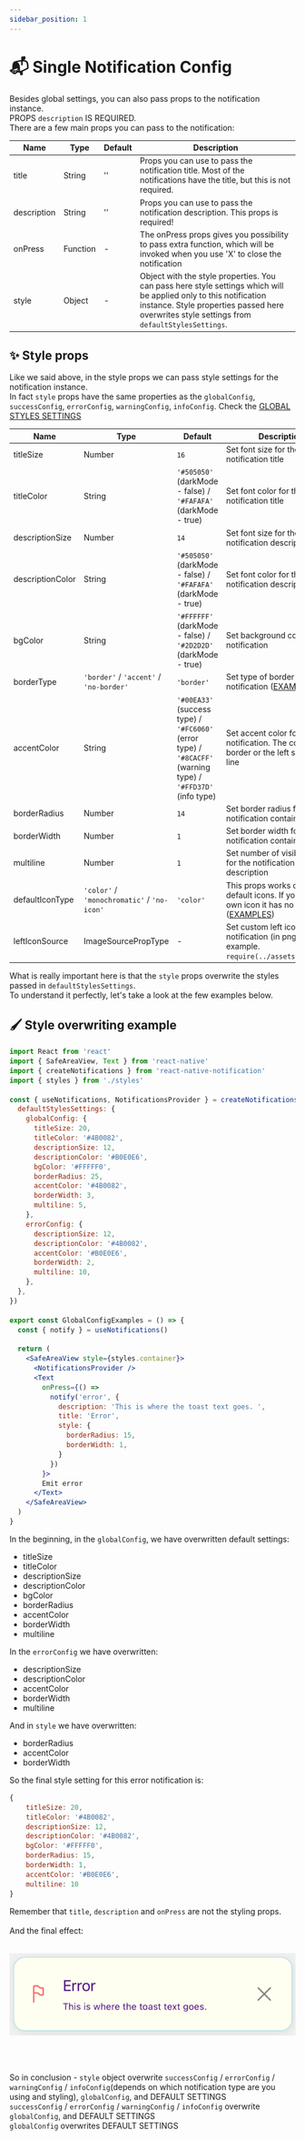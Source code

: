 ```yaml
---
sidebar_position: 1
---
```


# 📬 Single Notification Config

Besides global settings, you can also pass props to the notification instance.<br/>
PROPS `description` IS REQUIRED. <br/>
There are a few main props you can pass to the notification:

| Name             | Type             | Default  | Description                                                                                                                                                            |
| ---------------- |----------------- | -------- | ---------------------------------------------------------------------------------------------------------------------------------------------------------------------- |
| title            | String           | ''       | Props you can use to pass the notification title. Most of the notifications have the title, but this is not required.
| description      | String           | ''       | Props you can use to pass the notification description. This props is required!
| onPress          | Function         | -        | The onPress props gives you possibility to pass extra function, which will be invoked when you use 'X' to close the notification
| style            | Object           | -        | Object with the style properties. You can pass here style settings which will be applied only to this notification instance. Style properties passed here overwrites style settings from `defaultStylesSettings`.

## ✨ Style props

Like we said above, in the style props we can pass style settings for the notification instance. <br/>
In fact `style` props have the same properties as the `globalConfig`, `successConfig`, `errorConfig`, `warningConfig`, `infoConfig`.
Check the [GLOBAL STYLES SETTINGS](./global-config.md)


| Name             | Type                                        | Default                                                                                                      | Description                                                                                    |
| ---------------- |-------------------------------------------- | ------------------------------------------------------------------------------------------------------------ | ---------------------------------------------------------------------------------------------- |
| titleSize        | Number                                      | `16`                                                                                                         | Set font size for the notification title
| titleColor       | String                                      | `'#505050'` (darkMode - false) / `'#FAFAFA'` (darkMode - true)                                               | Set font color for the notification title
| descriptionSize  | Number                                      | `14`                                                                                                         | Set font size for the notification description
| descriptionColor | String                                      | `'#505050'` (darkMode - false) / `'#FAFAFA'` (darkMode - true)                                               | Set font color for the notification description
| bgColor          | String                                      | `'#FFFFFF'` (darkMode - false) / `'#2D2D2D'` (darkMode - true)                                               | Set background color for the notification
| borderType       | `'border'` / `'accent'` / `'no-border'`     | `'border'`                                                                                                   | Set type of border for the notification ([EXAMPLES](#border-types-examples))
| accentColor      | String                                      | `'#00EA33'` (success type) / `'#FC6060'` (error type) / `'#8CACFF'` (warning type) / `'#FFD37D'` (info type) | Set accent color for the notification. The color of the border or the left side accent line
| borderRadius     | Number                                      | `14`                                                                                                         | Set border radius for the notification container
| borderWidth      | Number                                      | `1`                                                                                                          | Set border width for the notification container
| multiline        | Number                                      | `1`                                                                                                          | Set number of visible lines for the notification description
| defaultIconType  | `'color'` / `'monochromatic'` / `'no-icon'` | `'color'`                                                                                                    | This props works only with default icons. If you set your own icon it has no effect. ([EXAMPLES](#default-icon-type-examples))
| leftIconSource   | ImageSourcePropType                         | -                                                                                                            | Set custom left icon for the notification (in png). For example. `require(../assets/icon.png)`

What is really important here is that the `style` props overwrite the styles passed in `defaultStylesSettings`. <br/>
To understand it perfectly, let's take a look at the few examples below.

## 🖌️ Style overwriting example


```jsx
import React from 'react'
import { SafeAreaView, Text } from 'react-native'
import { createNotifications } from 'react-native-notification'
import { styles } from './styles'

const { useNotifications, NotificationsProvider } = createNotifications({
  defaultStylesSettings: {
    globalConfig: {
      titleSize: 20,
      titleColor: '#4B0082',
      descriptionSize: 12,
      descriptionColor: '#B0E0E6',
      bgColor: '#FFFFF0',
      borderRadius: 25,
      accentColor: '#4B0082',
      borderWidth: 3,
      multiline: 5,
    },
    errorConfig: {
      descriptionSize: 12,
      descriptionColor: '#4B0082',
      accentColor: '#B0E0E6',
      borderWidth: 2,
      multiline: 10,
    },
  },
})

export const GlobalConfigExamples = () => {
  const { notify } = useNotifications()

  return (
    <SafeAreaView style={styles.container}>
      <NotificationsProvider />
      <Text
        onPress={() =>
          notify('error', {
            description: 'This is where the toast text goes. ',
            title: 'Error',
            style: {
              borderRadius: 15,
              borderWidth: 1,
            }
          })
        }>
        Emit error
      </Text>
    </SafeAreaView>
  )
}

```

In the beginning, in the `globalConfig`, we have overwritten default settings:
- titleSize
- titleColor
- descriptionSize
- descriptionColor
- bgColor
- borderRadius
- accentColor
- borderWidth
- multiline

In the `errorConfig` we have overwritten:

- descriptionSize
- descriptionColor
- accentColor
- borderWidth
- multiline

And in `style` we have overwritten:

- borderRadius
- accentColor
- borderWidth

So the final style setting for this error notification is:

```jsx
{
    titleSize: 20,
    titleColor: '#4B0082',
    descriptionSize: 12,
    descriptionColor: '#4B0082',
    bgColor: '#FFFFF0',
    borderRadius: 15,
    borderWidth: 1,
    accentColor: '#B0E0E6',
    multiline: 10
}
```

Remember that `title`, `description` and `onPress` are not the styling props. <br/>
<br/>
And the final effect:
<br/>
<br/>

![Border](../../assets/success-props.png)

<br/>
<br/>

So in conclusion -
`style` object overwrite `successConfig` / `errorConfig` / `warningConfig` / `infoConfig`(depends on which notification type are you using and styling),  `globalConfig`, and DEFAULT SETTINGS
<br/>
`successConfig` / `errorConfig` / `warningConfig` / `infoConfig` overwrite `globalConfig`, and DEFAULT SETTINGS
<br/>
`globalConfig` overwrites DEFAULT SETTINGS
